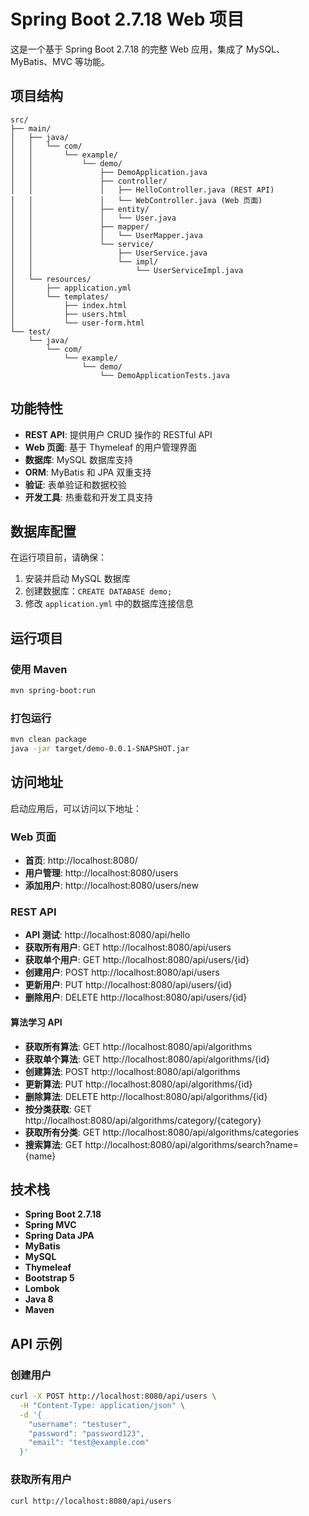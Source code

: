 # Spring Boot 2.7.18 Web 项目

这是一个基于 Spring Boot 2.7.18 的完整 Web 应用，集成了 MySQL、MyBatis、MVC 等功能。

## 项目结构

```
src/
├── main/
│   ├── java/
│   │   └── com/
│   │       └── example/
│   │           └── demo/
│   │               ├── DemoApplication.java
│   │               ├── controller/
│   │               │   ├── HelloController.java (REST API)
│   │               │   └── WebController.java (Web 页面)
│   │               ├── entity/
│   │               │   └── User.java
│   │               ├── mapper/
│   │               │   └── UserMapper.java
│   │               └── service/
│   │                   ├── UserService.java
│   │                   └── impl/
│   │                       └── UserServiceImpl.java
│   └── resources/
│       ├── application.yml
│       └── templates/
│           ├── index.html
│           ├── users.html
│           └── user-form.html
└── test/
    └── java/
        └── com/
            └── example/
                └── demo/
                    └── DemoApplicationTests.java
```

## 功能特性

- **REST API**: 提供用户 CRUD 操作的 RESTful API
- **Web 页面**: 基于 Thymeleaf 的用户管理界面
- **数据库**: MySQL 数据库支持
- **ORM**: MyBatis 和 JPA 双重支持
- **验证**: 表单验证和数据校验
- **开发工具**: 热重载和开发工具支持

## 数据库配置

在运行项目前，请确保：

1. 安装并启动 MySQL 数据库
2. 创建数据库：`CREATE DATABASE demo;`
3. 修改 `application.yml` 中的数据库连接信息

## 运行项目

### 使用 Maven
```bash
mvn spring-boot:run
```

### 打包运行
```bash
mvn clean package
java -jar target/demo-0.0.1-SNAPSHOT.jar
```

## 访问地址

启动应用后，可以访问以下地址：

### Web 页面
- **首页**: http://localhost:8080/
- **用户管理**: http://localhost:8080/users
- **添加用户**: http://localhost:8080/users/new

### REST API
- **API 测试**: http://localhost:8080/api/hello
- **获取所有用户**: GET http://localhost:8080/api/users
- **获取单个用户**: GET http://localhost:8080/api/users/{id}
- **创建用户**: POST http://localhost:8080/api/users
- **更新用户**: PUT http://localhost:8080/api/users/{id}
- **删除用户**: DELETE http://localhost:8080/api/users/{id}

#### 算法学习 API
- **获取所有算法**: GET http://localhost:8080/api/algorithms
- **获取单个算法**: GET http://localhost:8080/api/algorithms/{id}
- **创建算法**: POST http://localhost:8080/api/algorithms
- **更新算法**: PUT http://localhost:8080/api/algorithms/{id}
- **删除算法**: DELETE http://localhost:8080/api/algorithms/{id}
- **按分类获取**: GET http://localhost:8080/api/algorithms/category/{category}
- **获取所有分类**: GET http://localhost:8080/api/algorithms/categories
- **搜索算法**: GET http://localhost:8080/api/algorithms/search?name={name}

## 技术栈

- **Spring Boot 2.7.18**
- **Spring MVC**
- **Spring Data JPA**
- **MyBatis**
- **MySQL**
- **Thymeleaf**
- **Bootstrap 5**
- **Lombok**
- **Java 8**
- **Maven**

## API 示例

### 创建用户
```bash
curl -X POST http://localhost:8080/api/users \
  -H "Content-Type: application/json" \
  -d '{
    "username": "testuser",
    "password": "password123",
    "email": "test@example.com"
  }'
```

### 获取所有用户
```bash
curl http://localhost:8080/api/users
``` 